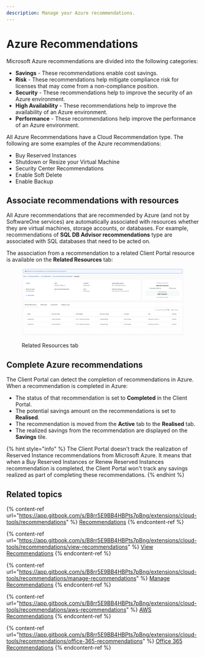 ```yaml
---
description: Manage your Azure recommendations.
---
```


# Azure Recommendations

Microsoft Azure recommendations are divided into the following categories:

* **Savings** - These recommendations enable cost savings.
* **Risk** - These recommendations help mitigate compliance risk for licenses that may come from a non-compliance position.
* **Security** - These recommendations help to improve the security of an Azure environment.
* **High Availability** - These recommendations help to improve the availability of an Azure environment.
* **Performance** - These recommendations help improve the performance of an Azure environment.

All Azure Recommendations have a Cloud Recommendation type. The following are some examples of the Azure recommendations:

* Buy Reserved Instances
* Shutdown or Resize your Virtual Machine
* Security Center Recommendations
* Enable Soft Delete
* Enable Backup

## Associate recommendations with resources <a href="#associating-recommendations-with-resources" id="associating-recommendations-with-resources"></a>

All Azure recommendations that are recommended by Azure (and not by SoftwareOne services) are automatically associated with resources whether they are virtual machines, storage accounts, or databases. For example, recommendations of **SQL DB Advisor recommendations** type are associated with SQL databases that need to be acted on.

The association from a recommendation to a related Client Portal resource is available on the **Related Resources** tab:

<figure><img src="../../../.gitbook/assets/legacy_RI.png" alt=""><figcaption><p>Related Resources tab</p></figcaption></figure>

## Complete Azure recommendations <a href="#completion-of-azure-recommendations" id="completion-of-azure-recommendations"></a>

The Client Portal can detect the completion of recommendations in Azure. When a recommendation is completed in Azure:

* The status of that recommendation is set to **Completed** in the Client Portal.&#x20;
* The potential savings amount on the recommendations is set to **Realised**.
* The recommendation is moved from the **Active** tab to the **Realised** tab.
* The realized savings from the recommendation are displayed on the **Savings** tile.

{% hint style="info" %}
The Client Portal doesn't track the realization of Reserved Instance recommendations from Microsoft Azure. It means that when a Buy Reserved Instances or Renew Reserved Instances recommendation is completed, the Client Portal won't track any savings realized as part of completing these recommendations.
{% endhint %}

## Related topics

{% content-ref url="https://app.gitbook.com/s/B8rr5E9BB4HBPts7pBng/extensions/cloud-tools/recommendations" %}
[Recommendations](https://app.gitbook.com/s/B8rr5E9BB4HBPts7pBng/extensions/cloud-tools/recommendations)
{% endcontent-ref %}

{% content-ref url="https://app.gitbook.com/s/B8rr5E9BB4HBPts7pBng/extensions/cloud-tools/recommendations/view-recommendations" %}
[View Recommendations](https://app.gitbook.com/s/B8rr5E9BB4HBPts7pBng/extensions/cloud-tools/recommendations/view-recommendations)
{% endcontent-ref %}

{% content-ref url="https://app.gitbook.com/s/B8rr5E9BB4HBPts7pBng/extensions/cloud-tools/recommendations/manage-recommendations" %}
[Manage Recommendations](https://app.gitbook.com/s/B8rr5E9BB4HBPts7pBng/extensions/cloud-tools/recommendations/manage-recommendations)
{% endcontent-ref %}

{% content-ref url="https://app.gitbook.com/s/B8rr5E9BB4HBPts7pBng/extensions/cloud-tools/recommendations/aws-recommendations" %}
[AWS Recommendations](https://app.gitbook.com/s/B8rr5E9BB4HBPts7pBng/extensions/cloud-tools/recommendations/aws-recommendations)
{% endcontent-ref %}

{% content-ref url="https://app.gitbook.com/s/B8rr5E9BB4HBPts7pBng/extensions/cloud-tools/recommendations/office-365-recommendations" %}
[Office 365 Recommendations](https://app.gitbook.com/s/B8rr5E9BB4HBPts7pBng/extensions/cloud-tools/recommendations/office-365-recommendations)
{% endcontent-ref %}
